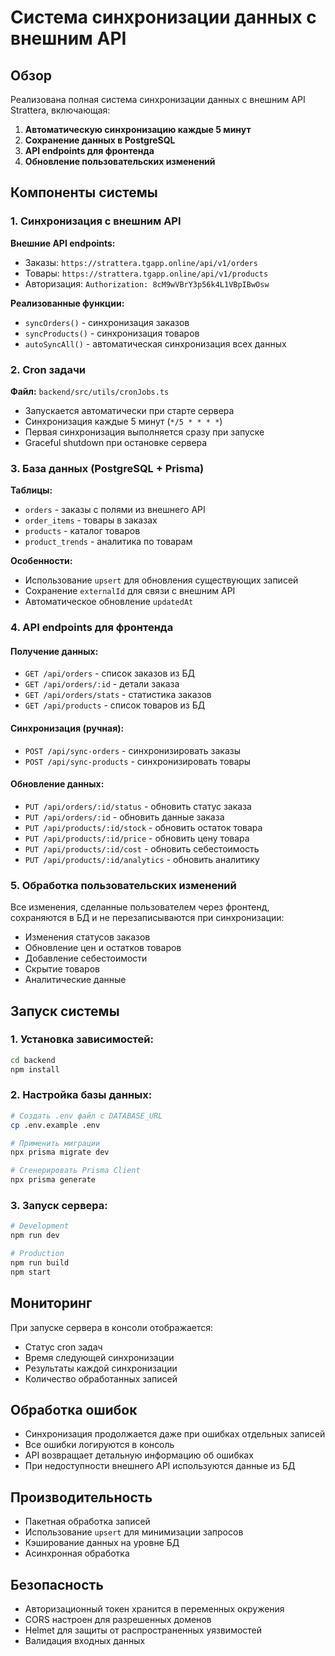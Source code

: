 # Система синхронизации данных с внешним API

## Обзор

Реализована полная система синхронизации данных с внешним API Strattera, включающая:

1. **Автоматическую синхронизацию каждые 5 минут**
2. **Сохранение данных в PostgreSQL**
3. **API endpoints для фронтенда**
4. **Обновление пользовательских изменений**

## Компоненты системы

### 1. Синхронизация с внешним API

**Внешние API endpoints:**
- Заказы: `https://strattera.tgapp.online/api/v1/orders`
- Товары: `https://strattera.tgapp.online/api/v1/products`
- Авторизация: `Authorization: 8cM9wVBrY3p56k4L1VBpIBwOsw`

**Реализованные функции:**
- `syncOrders()` - синхронизация заказов
- `syncProducts()` - синхронизация товаров
- `autoSyncAll()` - автоматическая синхронизация всех данных

### 2. Cron задачи

**Файл:** `backend/src/utils/cronJobs.ts`

- Запускается автоматически при старте сервера
- Синхронизация каждые 5 минут (`*/5 * * * *`)
- Первая синхронизация выполняется сразу при запуске
- Graceful shutdown при остановке сервера

### 3. База данных (PostgreSQL + Prisma)

**Таблицы:**
- `orders` - заказы с полями из внешнего API
- `order_items` - товары в заказах
- `products` - каталог товаров
- `product_trends` - аналитика по товарам

**Особенности:**
- Использование `upsert` для обновления существующих записей
- Сохранение `externalId` для связи с внешним API
- Автоматическое обновление `updatedAt`

### 4. API endpoints для фронтенда

#### Получение данных:
- `GET /api/orders` - список заказов из БД
- `GET /api/orders/:id` - детали заказа
- `GET /api/orders/stats` - статистика заказов
- `GET /api/products` - список товаров из БД

#### Синхронизация (ручная):
- `POST /api/sync-orders` - синхронизировать заказы
- `POST /api/sync-products` - синхронизировать товары

#### Обновление данных:
- `PUT /api/orders/:id/status` - обновить статус заказа
- `PUT /api/orders/:id` - обновить данные заказа
- `PUT /api/products/:id/stock` - обновить остаток товара
- `PUT /api/products/:id/price` - обновить цену товара
- `PUT /api/products/:id/cost` - обновить себестоимость
- `PUT /api/products/:id/analytics` - обновить аналитику

### 5. Обработка пользовательских изменений

Все изменения, сделанные пользователем через фронтенд, сохраняются в БД и не перезаписываются при синхронизации:

- Изменения статусов заказов
- Обновление цен и остатков товаров
- Добавление себестоимости
- Скрытие товаров
- Аналитические данные

## Запуск системы

### 1. Установка зависимостей:
```bash
cd backend
npm install
```

### 2. Настройка базы данных:
```bash
# Создать .env файл с DATABASE_URL
cp .env.example .env

# Применить миграции
npx prisma migrate dev

# Сгенерировать Prisma Client
npx prisma generate
```

### 3. Запуск сервера:
```bash
# Development
npm run dev

# Production
npm run build
npm start
```

## Мониторинг

При запуске сервера в консоли отображается:
- Статус cron задач
- Время следующей синхронизации
- Результаты каждой синхронизации
- Количество обработанных записей

## Обработка ошибок

- Синхронизация продолжается даже при ошибках отдельных записей
- Все ошибки логируются в консоль
- API возвращает детальную информацию об ошибках
- При недоступности внешнего API используются данные из БД

## Производительность

- Пакетная обработка записей
- Использование `upsert` для минимизации запросов
- Кэширование данных на уровне БД
- Асинхронная обработка

## Безопасность

- Авторизационный токен хранится в переменных окружения
- CORS настроен для разрешенных доменов
- Helmet для защиты от распространенных уязвимостей
- Валидация входных данных 
